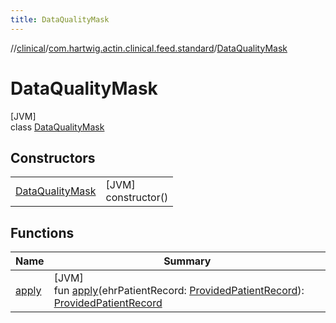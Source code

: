 ```yaml
---
title: DataQualityMask
---
```

//[clinical](../../../index.html)/[com.hartwig.actin.clinical.feed.standard](../index.html)/[DataQualityMask](index.html)



# DataQualityMask



[JVM]\
class [DataQualityMask](index.html)



## Constructors


| | |
|---|---|
| [DataQualityMask](-data-quality-mask.html) | [JVM]<br>constructor() |


## Functions


| Name | Summary |
|---|---|
| [apply](apply.html) | [JVM]<br>fun [apply](apply.html)(ehrPatientRecord: [ProvidedPatientRecord](../-provided-patient-record/index.html)): [ProvidedPatientRecord](../-provided-patient-record/index.html) |

